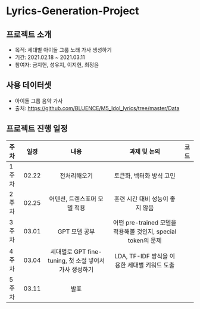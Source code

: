# Lyrics-Generation-Project

## 프로젝트 소개
- 목적: 세대별 아이돌 그룹 노래 가사 생성하기
- 기간: 2021.02.18 ~ 2021.03.11
- 참여자: 금지헌, 성유지, 이지현, 최정윤 <br>

## 사용 데이터셋
- 아이돌 그룹 음악 가사 <br>
- 출처: https://github.com/BLUENCE/M5_Idol_lyrics/tree/master/Data

## 프로젝트 진행 일정

|   주차   |   일정   |   내용 |   과제 및 논의   |   코드   |
|:-------------------|:-----------------------:|:--------------------:|:-----------------:|:-----------------:|
|  1주차  | 02.22 | 전처리해오기 | 토큰화, 벡터화 방식 고민 | |
|  2주차  | 02.25 | 어텐션, 트렌스포머 모델 적용 | 훈련 시간 대비 성능이 좋지 않음 | |
|  3주차  | 03.01 | GPT 모델 공부 | 어떤 pre-trained 모델을 적용해볼 것인지, special token의 문제 | | 
|  4주차  | 03.04 | 세대별로 GPT fine-tuning, 첫 소절 넣어서 가사 생성하기 | LDA, TF-IDF 방식을 이용한 세대별 키워드 도출 | |
|  5주차  | 03.11 | 발표 | | |



